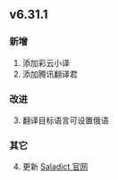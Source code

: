 ## v6.31.1

### 新增

1. 添加彩云小译
2. 添加腾讯翻译君

### 改进

3. 翻译目标语言可设置俄语

### 其它

4. 更新 [Saladict 官网](https://saladict.crimx.com/)
